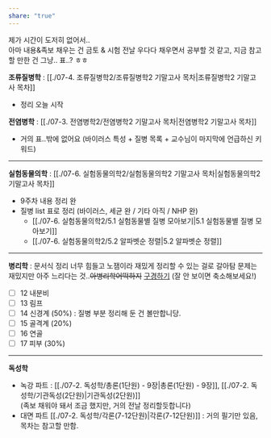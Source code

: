 ```yaml
---
share: "true"
---
```

제가 시간이 도저히 없어서..<br>
아마 내용&족보 채우는 건 금토 & 시험 전날 우다다 채우면서 공부할 것 같고,
지금 참고할 만한 건 그냥.. 표..? ㅎㅎ

**조류질병학** : [[./07-4. 조류질병학2/조류질병학2 기말고사 목차|조류질병학2 기말고사 목차]]
- 정리 오늘 시작

**전염병학** : [[./07-3. 전염병학2/전염병학2 기말고사 목차|전염병학2 기말고사 목차]]
- 거의 표..밖에 없어요 (바이러스 특성 + 질병 목록 + 교수님이 마지막에 언급하신 키워드)
---
**실험동물의학** : [[./07-6. 실험동물의학2/실험동물의학2 기말고사 목차|실험동물의학2 기말고사 목차]]
- 9주차 내용 정리 완
- 질병 list 표로 정리 (바이러스, 세균 완 / 기타 아직 / NHP 완)
	- [[./07-6. 실험동물의학2/5.1 실험동물별 질병 모아보기|5.1 실험동물별 질병 모아보기]]
	- [[./07-6. 실험동물의학2/5.2 알파벳순 정렬|5.2 알파벳순 정렬]]

---
**병리학** : 문서식 정리 너무 힘들고 노잼이라 재밌게 정리할 수 있는 걸로 갈아탐
문제는 재밌지만 아주 느리다는 것..~~아병리학어떡하지~~ [구경하기](https://miro.com/app/board/uXjVKGWi_mU=/?share_link_id=354299279465) (잘 안 보이면 축소해보세요!)
- [ ] 12 내분비
- [ ] 13 림프
- [ ] 14 신경계 (50%) : 질병 부분 정리해 둔 건 볼만합니당.
- [ ] 15 골격계 (20%)
- [ ] 16 연골
- [ ] 17 피부 (30%)

---
**독성학**
- 녹강 파트 : [[./07-2. 독성학/총론(1단원) - 9장|총론(1단원) - 9장]], [[./07-2. 독성학/기관독성(2단원)|기관독성(2단원)]] <br>(족보 채워야 돼서 조금 했지만, 거의 전날 정리할듯합니다)
- 대면 파트 [[./07-2. 독성학/각론(7-12단원)|각론(7-12단원)]] : 거의 필기만 있음, 목차는 참고할 만함. 